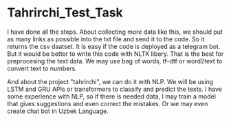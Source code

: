 # Tahrirchi_Test_Task
I have done all the steps. About collecting more data like this, we should put as many links as possible into the txt file and send it to the code. So it returns the csv daatset. It is easy if the code is deployed as a telegram bot. But it would be better to write this code with NLTK libery. That is the best for preprocesing the text data. We may use bag of words, tf-dtf or word2text to convert text to numbers. 

And about the project "tahrirchi", we can do it with NLP. We will be using LSTM and GRU APIs or transformers to classify and predict the texts. I have some experience with NLP, so if there is needed data, I may train a model that gives suggestions and even correct the mistakes. Or we may even create chat bot in Uzbek Language. 


